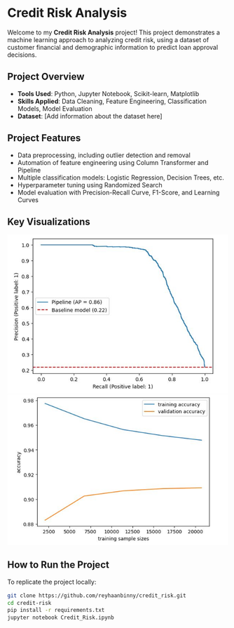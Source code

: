 # Credit Risk Analysis

Welcome to my **Credit Risk Analysis** project! This project demonstrates a machine learning approach to analyzing credit risk, using a dataset of customer financial and demographic information to predict loan approval decisions.

## Project Overview

- **Tools Used**: Python, Jupyter Notebook, Scikit-learn, Matplotlib
- **Skills Applied**: Data Cleaning, Feature Engineering, Classification Models, Model Evaluation
- **Dataset**: [Add information about the dataset here]

## Project Features

- Data preprocessing, including outlier detection and removal
- Automation of feature engineering using Column Transformer and Pipeline
- Multiple classification models: Logistic Regression, Decision Trees, etc.
- Hyperparameter tuning using Randomized Search
- Model evaluation with Precision-Recall Curve, F1-Score, and Learning Curves

## Key Visualizations

![Precision-Recall Curve](/images/precision_recall_curve.JPG)
![Learning Curve](/images/learning_curve.JPG)

## How to Run the Project

To replicate the project locally:

```bash
git clone https://github.com/reyhaanbinny/credit_risk.git
cd credit-risk
pip install -r requirements.txt
jupyter notebook Credit_Risk.ipynb

